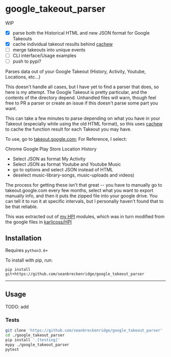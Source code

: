 # google_takeout_parser

WIP

- [x] parse both the Historical HTML and new JSON format for Google Takeouts
- [x] cache individual takeout results behind [cachew](https://github.com/karlicoss/cachew)
- [ ] merge takeouts into unique events
- [ ] CLI interface/Usage examples
- [ ] push to pypi?

Parses data out of your Google Takeout (History, Activity, Youtube, Locations, etc...)

This doesn't handle all cases, but I have yet to find a parser that does, so here is my attempt. The Google Takeout is pretty particular, and the contents of the directory depend. Unhandled files will warn, though feel free to PR a parser or create an issue if this doesn't parse some part you want.

This can take a few minutes to parse depending on what you have in your Takeout (especially while using the old HTML format), so this uses [cachew](https://github.com/karlicoss/cachew) to cache the function result for each Takeout you may have.

To use, go to [takeout.google.com](https://takeout.google.com/); For Reference, I select:

Chrome
Google Play Store
Location History

- Select JSON as format
  My Activity
- Select JSON as format
  Youtube and Youtube Music
- go to options and select JSON instead of HTML
- deselect music-library-songs, music-uploads and videos)

The process for getting these isn't that great -- you have to manually go to takeout.google.com every few months, select what you want to export manually info, and then it puts the zipped file into your google drive. You can tell it to run it at specific intervals, but I personally haven't found that to be that reliable.

This was extracted out of [my HPI](https://github.com/seanbreckenridge/HPI/tree/4bb1f174bdbd693ab29e744413424d18b8667b1f/my/google) modules, which was in turn modified from the google files in [karlicoss/HPI](https://github.com/karlicoss/HPI/blob/4a04c09f314e10a4db8f35bf1ecc10e4d0203223/my/google/takeout/html.py)

## Installation

Requires `python3.6+`

To install with pip, run:

    pip install git+https://github.com/seanbreckenridge/google_takeout_parser

---

## Usage

TODO: add

### Tests

```bash
git clone 'https://github.com/seanbreckenridge/google_takeout_parser'
cd ./google_takeout_parser
pip install '.[testing]'
mypy ./google_takeout_parser
pytest
```
